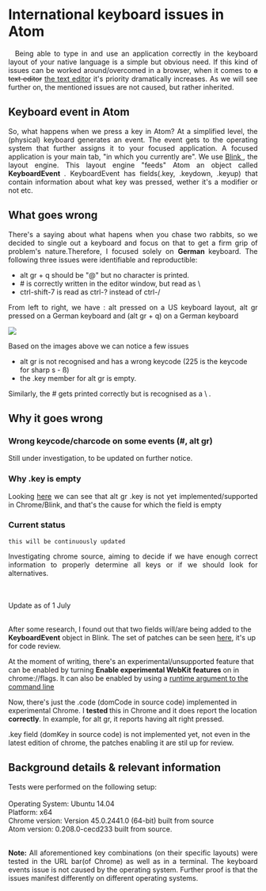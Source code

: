 # International keyboard issues in Atom

<p align="justify">
&nbsp; Being able to type in and use an application correctly in the keyboard layout of your native language is a simple but obvious need. If this kind of issues can be worked around/overcomed in a browser, when it comes to <strike>a text editor</strike> <a href=https://atom.io> the text editor</a> it's priority dramatically increases. As we will see further on, the mentioned issues are not caused, but rather inherited.
</p>

## Keyboard event in Atom
<p align="justify">
So, what happens when we press a key in Atom? At a simplified level, the (physical) keyboard generates an event. The event gets to the operating system that further assigns it to your focused application. A focused application is your main tab, "in which you currently are". We use <a href=http://www.chromium.org/blink> Blink </a>, the layout engine. This layout engine "feeds" Atom an object called <b> KeyboardEvent </b>. KeyboardEvent has fields(.key, .keydown, .keyup) that contain information about what key was pressed, wether it's a modifier or not etc.
</p>

## What goes wrong

<p align="justify">
There's a saying about what hapens when you chase two rabbits, so we decided to single out a keyboard and focus on that to get a firm grip of problem's nature.Therefore, I focused solely on <b> German </b> keyboard. The following three issues were identifiable and reproductible:
</p>

- alt gr + q should be "@" but no character is printed.
- \# is correctly written in the editor window, but read as \
- ctrl-shift-7 is read as ctrl-? instead of ctrl-/

<p align="justify"> From left to right, we have : alt pressed on a US keyboard layout, alt gr pressed on a German keyboard and (alt gr + q) on a German keyboard</p>
<img src=http://i.imgur.com/jentXet.png>



<p align="justify"> Based on the images above we can notice a few issues </p>

- alt gr is not recognised and has a wrong keycode (225 is the keycode for sharp s - ß)
- the .key member for alt gr is empty.

<p align="justify"> Similarly, the # gets printed correctly but is recognised as a \ . </p>

## Why it goes wrong

### Wrong keycode/charcode on some events (#, alt gr)

<p align="justify"> Still under investigation, to be updated on further notice. </p>

### Why .key is empty

<p align="justify"> Looking <a href=https://chromium.googlesource.com/chromium/blink/+/master/Source/core/events/KeyboardEvent.cpp>here</a> we can see that alt gr .key is not yet implemented/supported in Chrome/Blink, and that's the cause for which the field is empty</p>

### Current status

``` this will be continuously updated ```
<p align="justify">
Investigating chrome source, aiming to decide if we have enough correct information to properly determine all keys or if we should look for alternatives.

<br><br>Update as of 1 July<br><br>

After some research, I found out that two fields will/are being added to the <b>KeyboardEvent</b> object in Blink.
The set of patches can be seen <a href=https://codereview.chromium.org/929053004>here</a>, it's up for code review. 

At the moment of writing, there's an experimental/unsupported feature that can be enabled by turning <b> Enable experimental WebKit features</b> on in chrome://flags.
It can also be enabled by using a <a href=https://www.chromium.org/blink/runtime-enabled-features> runtime argument to the command line</a> 

Now, there's just the .code (domCode in source code) implemented in experimental Chrome. I <b> tested </b> this  in Chrome and it does report the location <b>correctly</b>. In example, for alt gr, it reports having alt right pressed.

.key field (domKey in source code) is not implemented yet, not even in the latest edition of chrome, the patches enabling it are stil up for review.
</p>


## Background details & relevant information
<p align="justify">
Tests were performed on the following setup: <br><br>
Operating System: Ubuntu 14.04<br>
Platform: x64<br>
Chrome version: Version 45.0.2441.0 (64-bit) built from source <br>
Atom version: 0.208.0-cecd233 built from source. <br> <br>
</p>
<p align="justify"><b> Note:</b>  All aforementioned key combinations (on their specific layouts) were tested in the URL bar(of Chrome) as well as in a terminal. The keyboard events issue is not caused by the operating system. Further proof is that the issues manifest differently on different operating systems. </p>

